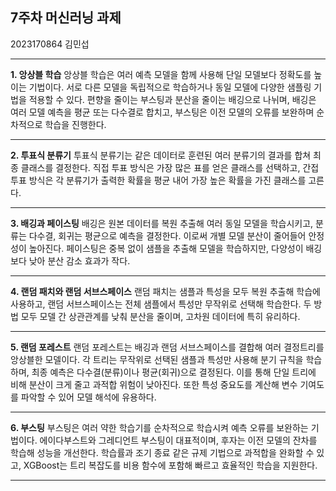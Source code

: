 ## 7주차 머신러닝 과제

2023170864 김민섭

---

**1. 앙상블 학습**
앙상블 학습은 여러 예측 모델을 함께 사용해 단일 모델보다 정확도를 높이는 기법이다. 서로 다른 모델을 독립적으로 학습하거나 동일 모델에 다양한 샘플링 기법을 적용할 수 있다. 편향을 줄이는 부스팅과 분산을 줄이는 배깅으로 나뉘며, 배깅은 여러 모델 예측을 평균 또는 다수결로 합치고, 부스팅은 이전 모델의 오류를 보완하며 순차적으로 학습을 진행한다.

---

**2. 투표식 분류기**
투표식 분류기는 같은 데이터로 훈련된 여러 분류기의 결과를 합쳐 최종 클래스를 결정한다. 직접 투표 방식은 가장 많은 표를 얻은 클래스를 선택하고, 간접 투표 방식은 각 분류기가 출력한 확률을 평균 내어 가장 높은 확률을 가진 클래스를 고른다.

---

**3. 배깅과 페이스팅**
배깅은 원본 데이터를 복원 추출해 여러 동일 모델을 학습시키고, 분류는 다수결, 회귀는 평균으로 예측을 결정한다. 이로써 개별 모델 분산이 줄어들어 안정성이 높아진다. 페이스팅은 중복 없이 샘플을 추출해 모델을 학습하지만, 다양성이 배깅보다 낮아 분산 감소 효과가 작다.

---

**4. 랜덤 패치와 랜덤 서브스페이스**
랜덤 패치는 샘플과 특성을 모두 복원 추출해 학습에 사용하고, 랜덤 서브스페이스는 전체 샘플에서 특성만 무작위로 선택해 학습한다. 두 방법 모두 모델 간 상관관계를 낮춰 분산을 줄이며, 고차원 데이터에 특히 유리하다.

---

**5. 랜덤 포레스트**
랜덤 포레스트는 배깅과 랜덤 서브스페이스를 결합해 여러 결정트리를 앙상블한 모델이다. 각 트리는 무작위로 선택된 샘플과 특성만 사용해 분기 규칙을 학습하며, 최종 예측은 다수결(분류)이나 평균(회귀)으로 결정된다. 이를 통해 단일 트리에 비해 분산이 크게 줄고 과적합 위험이 낮아진다. 또한 특성 중요도를 계산해 변수 기여도를 파악할 수 있어 모델 해석에 유용하다.

---

**6. 부스팅**
부스팅은 여러 약한 학습기를 순차적으로 학습시켜 예측 오류를 보완하는 기법이다. 에이다부스트와 그레디언트 부스팅이 대표적이며, 후자는 이전 모델의 잔차를 학습해 성능을 개선한다. 학습률과 조기 종료 같은 규제 기법으로 과적합을 완화할 수 있고, XGBoost는 트리 복잡도를 비용 함수에 포함해 빠르고 효율적인 학습을 지원한다.

---
